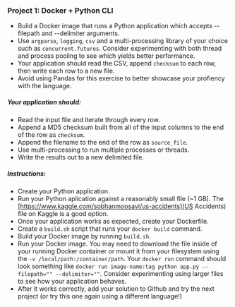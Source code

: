 
### Project 1: Docker + Python CLI
- Build a Docker image that runs a Python application which accepts --filepath and --delimiter arguments. 
- Use `argparse`, `logging`, `csv` and a multi-processing library of your choice such as `concurrent.futures`. Consider experimenting with both thread and process pooling to see which yields better performance.
- Your application should read the CSV, append `checksum` to each row, then write each row to a new file.
- Avoid using Pandas for this exercise to better showcase your profiency with the language.

##### Your application should:
- Read the input file and iterate through every row.
- Append a MD5 checksum built from all of the input columns to the end of the row as `checksum`.
- Append the filename to the end of the row as `source_file`.
- Use multi-processing to run multiple processes or threads.
- Write the results out to a new delimited file.

##### Instructions:
- Create your Python application.
- Run your Python aplication against a reasonably small file (~1 GB). The [https://www.kaggle.com/sobhanmoosavi/us-accidents](US Accidents) file on Kaggle is a good option.
- Once your application works as expected, create your Dockerfile.
- Create a `build.sh` script that runs your `docker build` command.
- Build your Docker image by running `build.sh`.
- Run your Docker image. You may need to download the file inside of your running Docker container or mount it from your filesystem using the `-v /local/path:/container/path`. Your `docker run` command should look something like `docker run image-name:tag python app.py --filepath="" --delimiter=""`. Consider experimenting using larger files to see how your application behaves.
- After it works correctly, add your solution to Github and try the next project (or try this one again using a different language!)
